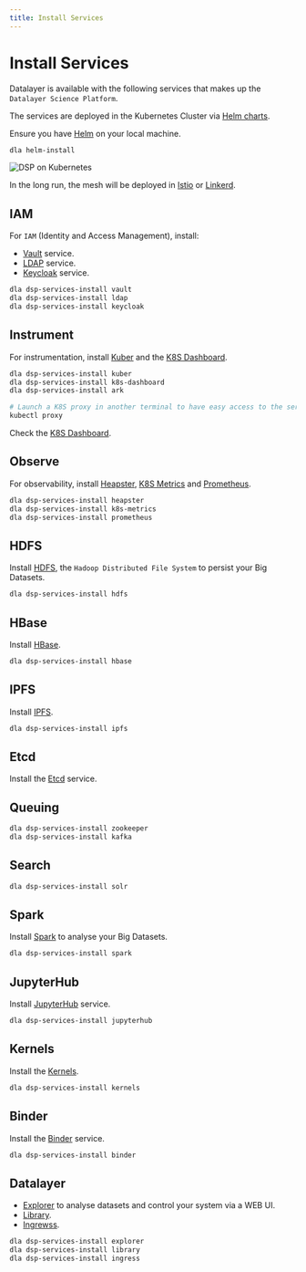 ```yaml
---
title: Install Services
---
```


# Install Services

Datalayer is available with the following services that makes up the `Datalayer Science Platform`.

The services are deployed in the Kubernetes Cluster via [Helm charts](https://github.com/datalayer/datalayer/tree/master/etc/helm).

Ensure you have [Helm](/devops/k8s/helm.md) on your local machine.

```bash
dla helm-install
```

<!--

Add the Datalayer Helm chart repository (for now, we strongly recommend to use the latest and greatest snapshots).

```bash
helm repo add datalayer http://helm-charts.datalayer.io
```

-->

![DSP on Kubernetes](/_images/dsp/dsp-k8s.svg)

In the long run, the mesh will be deployed in [Istio](https://istio.io) or [Linkerd](https://linkerd.io).

## IAM

For `IAM` (Identity and Access Management), install:

+ [Vault](/install/services/vault.md) service.
+ [LDAP](/install/services/ldap.md) service.
+ [Keycloak](/install/services/keycloak.md) service.

```bash
dla dsp-services-install vault
dla dsp-services-install ldap
dla dsp-services-install keycloak
```

## Instrument

For instrumentation, install [Kuber](/install/services/kuber.md) and the [K8S Dashboard](/install/services/k8s-dashboard.md).

```bash
dla dsp-services-install kuber
dla dsp-services-install k8s-dashboard
dla dsp-services-install ark
```

```bash
# Launch a K8S proxy in another terminal to have easy access to the services.
kubectl proxy
```

Check the [K8S Dashboard](http://localhost:8001/api/v1/namespaces/kube-system/services/http:k8s-dashboard-kubernetes-dashboard:/proxy/#!/overview?namespace=_all).

## Observe

For observability, install [Heapster](/install/services/heapser.md), [K8S Metrics](/install/services/k8s-metrics.md) and [Prometheus](/install/services/prometheus.md).

```bash
dla dsp-services-install heapster
dla dsp-services-install k8s-metrics
dla dsp-services-install prometheus
```

## HDFS

Install [HDFS](/install/services/hdfs.md), the `Hadoop Distributed File System` to persist your Big Datasets.

```bash
dla dsp-services-install hdfs
```

## HBase

Install [HBase](/install/services/hbase.md).

```bash
dla dsp-services-install hbase
```

## IPFS

Install [IPFS](/install/services/ipfs.md).

```bash
dla dsp-services-install ipfs
```

## Etcd

Install the [Etcd](/install/services/etcd.md) service.

## Queuing

```bash
dla dsp-services-install zookeeper
dla dsp-services-install kafka
```

## Search

```bash
dla dsp-services-install solr
```

## Spark

Install [Spark](/install/services/spark.md) to analyse your Big Datasets.

```bash
dla dsp-services-install spark
```

## JupyterHub

Install [JupyterHub](/install/services/jupyterhub.md) service.

```bash
dla dsp-services-install jupyterhub
```

## Kernels

Install the [Kernels](/install/services/kernels.md).

```bash
dla dsp-services-install kernels
```

## Binder

Install the [Binder](/install/services/binder.md) service.

```bash
dla dsp-services-install binder
```

## Datalayer

+ [Explorer](/install/services/explorer.md) to analyse datasets and control your system via a WEB UI.
+ [Library](/install/services/library.md).
+ [Ingrewss](/install/services/ingress.md).

```bash
dla dsp-services-install explorer
dla dsp-services-install library
dla dsp-services-install ingress
```
